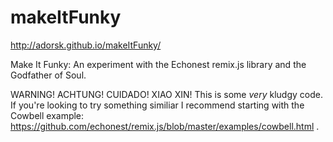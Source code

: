makeItFunky
===========

<http://adorsk.github.io/makeItFunky/>

Make It Funky: An experiment with the Echonest remix.js library and the Godfather of Soul.

WARNING! ACHTUNG! CUIDADO! XIAO XIN!
This is some *very* kludgy code. If you're looking to try something similiar I recommend starting with the Cowbell example: <https://github.com/echonest/remix.js/blob/master/examples/cowbell.html>  .
